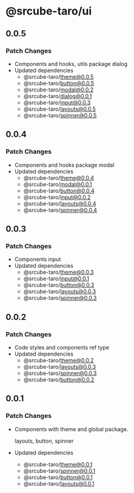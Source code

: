 # @srcube-taro/ui

## 0.0.5

### Patch Changes

- Components and hooks, utils package
  dialog
- Updated dependencies
  - @srcube-taro/theme@0.0.5
  - @srcube-taro/button@0.0.5
  - @srcube-taro/modal@0.0.2
  - @srcube-taro/dialog@0.0.1
  - @srcube-taro/input@0.0.3
  - @srcube-taro/layouts@0.0.5
  - @srcube-taro/spinner@0.0.5

## 0.0.4

### Patch Changes

- Components and hooks package
  modal
- Updated dependencies
  - @srcube-taro/theme@0.0.4
  - @srcube-taro/modal@0.0.1
  - @srcube-taro/button@0.0.4
  - @srcube-taro/input@0.0.2
  - @srcube-taro/layouts@0.0.4
  - @srcube-taro/spinner@0.0.4

## 0.0.3

### Patch Changes

- Components
  input
- Updated dependencies
  - @srcube-taro/theme@0.0.3
  - @srcube-taro/input@0.0.1
  - @srcube-taro/button@0.0.3
  - @srcube-taro/layouts@0.0.3
  - @srcube-taro/spinner@0.0.3

## 0.0.2

### Patch Changes

- Code styles and components ref type
- Updated dependencies
  - @srcube-taro/theme@0.0.2
  - @srcube-taro/layouts@0.0.3
  - @srcube-taro/spinner@0.0.3
  - @srcube-taro/button@0.0.2

## 0.0.1

### Patch Changes

- Components with theme and global package.

  layouts, button, spinner

- Updated dependencies
  - @srcube-taro/theme@0.0.1
  - @srcube-taro/spinner@0.0.1
  - @srcube-taro/button@0.0.1
  - @srcube-taro/layouts@0.0.1

